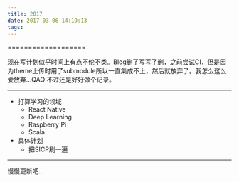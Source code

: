 ```yaml
---
title: 2017
date: 2017-03-06 14:19:13
tags: 
---
```


===================

现在写计划似乎时间上有点不伦不类。Blog删了写写了删，之前尝试CI，但是因为theme上传时用了submodule所以一直集成不上，然后就放弃了。我怎么这么爱放弃...QAQ
不过还是好好做个记录。

----------

- 打算学习的领域
  - React Native
  - Deep Learning
  - Raspberry Pi
  - Scala
- 具体计划
  - 把SICP刷一遍


-----------

慢慢更新吧..
